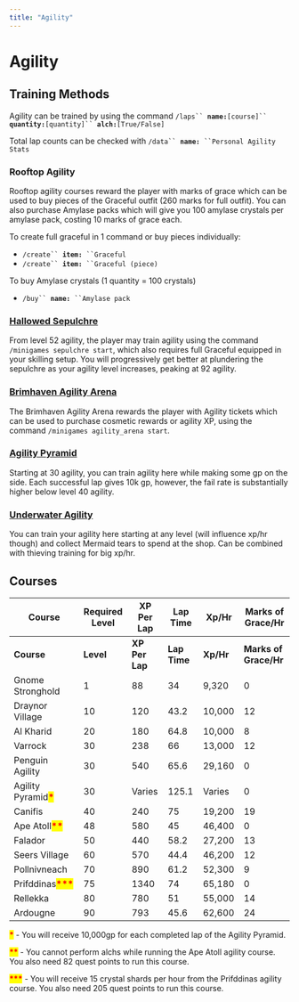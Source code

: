 ```yaml
---
title: "Agility"
---
```


# Agility

## Training Methods

Agility can be trained by using the command `/laps`` `**`name:`**`[course]`` `**`quantity:`**`[quantity]`` `**`alch:`**`[True/False]`

Total lap counts can be checked with `/data`` `**`name:`**` ``Personal Agility Stats`

### Rooftop Agility

Rooftop agility courses reward the player with marks of grace which can be used to buy pieces of the Graceful outfit (260 marks for full outfit). You can also purchase Amylase packs which will give you 100 amylase crystals per amylase pack, costing 10 marks of grace each.

To create full graceful in 1 command or buy pieces individually:

- `/create`` `**`item:`**` ``Graceful`
- `/create`` `**`item:`**` ``Graceful (piece)`

To buy Amylase crystals (1 quantity = 100 crystals)

- `/buy`` `**`name:`**` ``Amylase pack`

### [Hallowed Sepulchre](hallowed-sepulchre.md)

From level 52 agility, the player may train agility using the command `/minigames sepulchre start`, which also requires full Graceful equipped in your skilling setup. You will progressively get better at plundering the sepulchre as your agility level increases, peaking at 92 agility.

### [Brimhaven Agility Arena](brimhaven-agility-arena.md)

The Brimhaven Agility Arena rewards the player with Agility tickets which can be used to purchase cosmetic rewards or agility XP, using the command `/minigames agility_arena start`.

### [Agility Pyramid](agility-pyramid.md)

Starting at 30 agility, you can train agility here while making some gp on the side. Each successful lap gives 10k gp, however, the fail rate is substantially higher below level 40 agility.

### [Underwater Agility](../thieving/underwater-training.md)

You can train your agility here starting at any level (will influence xp/hr though) and collect Mermaid tears to spend at the shop. Can be combined with thieving training for big xp/hr.

## Courses

<table data-header-hidden><thead><tr><th width="192">Course</th><th width="95">Required Level</th><th width="124">XP Per Lap</th><th width="106">Lap Time</th><th width="98">Xp/Hr</th><th width="200">Marks of Grace/Hr</th></tr></thead><tbody><tr><td><strong>Course</strong></td><td><strong>Level</strong></td><td><strong>XP Per Lap</strong></td><td><strong>Lap Time</strong></td><td><strong>Xp/Hr</strong></td><td><strong>Marks of Grace/Hr</strong></td></tr><tr><td>Gnome Stronghold</td><td>1</td><td>88</td><td>34</td><td>9,320</td><td>0</td></tr><tr><td>Draynor Village</td><td>10</td><td>120</td><td>43.2</td><td>10,000</td><td>12</td></tr><tr><td>Al Kharid</td><td>20</td><td>180</td><td>64.8</td><td>10,000</td><td>8</td></tr><tr><td>Varrock</td><td>30</td><td>238</td><td>66</td><td>13,000</td><td>12</td></tr><tr><td>Penguin Agility</td><td>30</td><td>540</td><td>65.6</td><td>29,160</td><td>0</td></tr><tr><td>Agility Pyramid<mark style="color:red;"><strong>*</strong></mark></td><td>30</td><td>Varies</td><td>125.1</td><td>Varies</td><td>0</td></tr><tr><td>Canifis</td><td>40</td><td>240</td><td>75</td><td>19,200</td><td>19</td></tr><tr><td>Ape Atoll<mark style="color:red;"><strong>**</strong></mark></td><td>48</td><td>580</td><td>45</td><td>46,400</td><td>0</td></tr><tr><td>Falador</td><td>50</td><td>440</td><td>58.2</td><td>27,200</td><td>13</td></tr><tr><td>Seers Village</td><td>60</td><td>570</td><td>44.4</td><td>46,200</td><td>12</td></tr><tr><td>Pollnivneach</td><td>70</td><td>890</td><td>61.2</td><td>52,300</td><td>9</td></tr><tr><td>Prifddinas<mark style="color:red;"><strong>***</strong></mark></td><td>75</td><td>1340</td><td>74</td><td>65,180</td><td>0</td></tr><tr><td>Rellekka</td><td>80</td><td>780</td><td>51</td><td>55,000</td><td>14</td></tr><tr><td>Ardougne</td><td>90</td><td>793</td><td>45.6</td><td>62,600</td><td>24</td></tr></tbody></table>

<mark style="color:red;">**\***</mark> - You will receive 10,000gp for each completed lap of the Agility Pyramid.

<mark style="color:red;">**\*\***</mark> - You cannot perform alchs while running the Ape Atoll agility course. You also need 82 quest points to run this course.

<mark style="color:red;">**\*\*\***</mark> - You will receive 15 crystal shards per hour from the Prifddinas agility course. You also need 205 quest points to run this course.
